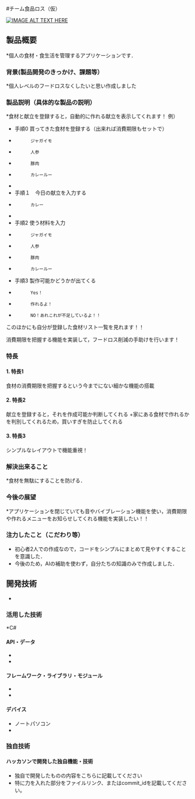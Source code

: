#チーム食品ロス（仮）

[![IMAGE ALT TEXT HERE](https://jphacks.com/wp-content/uploads/2024/07/JPHACKS2024_ogp.jpg)](https://www.youtube.com/watch?v=DZXUkEj-CSI)

## 製品概要
*個人の食材・食生活を管理するアプリケーションです．
### 背景(製品開発のきっかけ、課題等）
*個人レベルのフードロスなくしたいと思い作成しました
### 製品説明（具体的な製品の説明）
*食材と献立を登録すると，自動的に作れる献立を表示してくれます！
例）
*   手順0  買ってきた食材を登録する（出来れば消費期限もセットで）
*           ジャガイモ
*           人参
*           豚肉
*           カレールー
*       
*   手順１　今日の献立を入力する
*           カレー
*       
*   手順2  使う材料を入力
*           ジャガイモ
*           人参
*           豚肉
*           カレールー
*   手順3  製作可能かどうかが出てくる
*           Yes！
*           作れるよ！

*           NO！あれこれが不足しているよ！！


このほかにも自分が登録した食材リスト一覧を見れます！！

消費期限を把握する機能を実装して，フードロス削減の手助けを行います！

### 特長
#### 1. 特長1
食材の消費期限を把握するという今までにない細かな機能の搭載
#### 2. 特長2
献立を登録すると，それを作成可能か判断してくれる
+家にある食材で作れるかを判別してくれるため，買いすぎを防止してくれる
#### 3. 特長3
シンプルなレイアウトで機能重視！

### 解決出来ること
*食材を無駄にすることを防げる．
### 今後の展望
*アプリケーションを閉じていても音やバイブレーション機能を使い，消費期限や作れるメニューをお知らせしてくれる機能を実装したい！！
### 注力したこと（こだわり等）
* 初心者2人での作成なので，コードをシンプルにまとめて見やすくすることを意識した．
* 今後のため，AIの補助を使わず，自分たちの知識のみで作成しました．

## 開発技術
*
### 活用した技術
*C#
#### API・データ
* 
* 

#### フレームワーク・ライブラリ・モジュール
* 
* 

#### デバイス
* ノートパソコン
* 

### 独自技術
#### ハッカソンで開発した独自機能・技術
* 独自で開発したものの内容をこちらに記載してください
* 特に力を入れた部分をファイルリンク、またはcommit_idを記載してください。
